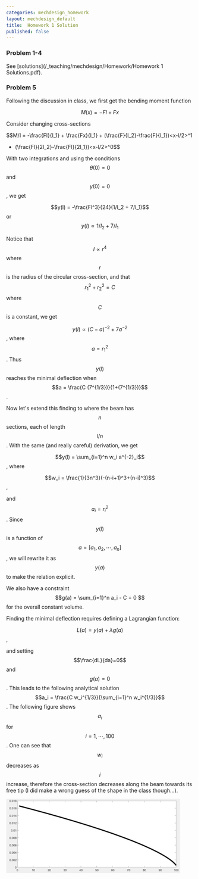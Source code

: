 ```yaml
---
categories: mechdesign_homework
layout: mechdesign_default
title:  Homework 1 Solution
published: false
---
```

<style TYPE="text/css">
code.has-jax {font: inherit; font-size: 100%; background: inherit; border: inherit;}
</style>
<script type="text/x-mathjax-config">
MathJax.Hub.Config({
    tex2jax: {
        inlineMath: [['$','$'], ['\\(','\\)']],
        skipTags: ['script', 'noscript', 'style', 'textarea', 'pre'] // removed 'code' entry
    }
});
MathJax.Hub.Queue(function() {
    var all = MathJax.Hub.getAllJax(), i;
    for(i = 0; i < all.length; i += 1) {
        all[i].SourceElement().parentNode.className += ' has-jax';
    }
});
</script>
<script type="text/javascript" src="http://cdn.mathjax.org/mathjax/latest/MathJax.js?config=TeX-AMS-MML_HTMLorMML"></script>


### Problem 1-4

See [solutions](/_teaching/mechdesign/Homework/Homework 1 Solutions.pdf).

### Problem 5

Following the discussion in class, we first get the bending moment function

$$M(x) = -Fl+Fx$$

Consider changing cross-sections

$$M/I = -\frac{Fl}{I_1} + \frac{Fx}{I_1} + (\frac{F}{I_2}-\frac{F}{I_1})<x-l/2>^1 
+ (\frac{Fl}{2I_2}-\frac{Fl}{2I_1})<x-l/2>^0$$

With two integrations and using the conditions $$\theta(0) = 0$$ and $$y(0)=0$$, we get

$$y(l) = -\frac{Fl^3}{24}(1/I_2 + 7/I_1)$$ or $$y(l) \propto 1/I_2 + 7/I_1 $$

Notice that $$I \propto r^4 $$ where $$r$$ is the radius of the circular cross-section, and that
$$r_1^2 + r_2^2 = C$$ where $$C$$ is a constant, we get

$$y(l) \propto (C-a)^{-2} + 7a^{-2}$$, where $$a = r_1^2$$. Thus $$y(l)$$ reaches the minimal deflection when
$$a = \frac{C (7^{1/3})}{1+(7^{1/3})}$$.

Now let's extend this finding to where the beam has $$n$$ sections, each of length $$l/n$$. 
With the same (and really careful) derivation, we get

$$y(l) = \sum_{i=1}^n w_i a^{-2}_i$$, where 

$$w_i = \frac{1}{3n^3}(-(n-i+1)^3+(n-i)^3)$$, 
        
and $$a_i = r_i^2$$. Since $$y(l)$$ is a function of $$a=[a_1,a_2,\cdots,a_n]$$, we will rewrite it as
$$y(a)$$ to make the relation explicit.

We also have a constraint $$g(a) = \sum_{i=1}^n a_i - C = 0 $$ for the overall constant volume.

Finding the minimal deflection requires defining a Lagrangian function:

$$L(a) = y(a) + \lambda g(a)$$,

and setting $$\frac{dL}{da}=0$$ and $$g(a)=0$$. This leads to the following analytical 
solution $$a_i = \frac{C w_i^{1/3}}{\sum_{i=1}^n w_i^{1/3}}$$. The following figure shows $$a_i$$ for 
$$i=1,\cdots,100$$. One can see that $$w_i$$ decreases as $$i$$ increase, therefore the cross-section decreases along 
the beam towards its free tip (I did make a wrong guess of the shape in the class though...).

<img src="/_images/mechdesign/hw1sln1.png" alt="Drawing" style="height: 200px;"/> 






        





